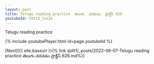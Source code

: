 ```yaml
---
layout: post
title: Telugu reading practice  తెలుగు  చదవడం  ప్రాక్టీస్ 629
youtubeId: VXYJ3_lniZo
---
```

 
 
Telugu reading practice
 
 
 
 
 


{% include youtubePlayer.html id=page.youtubeId %}
 
[Next]({{ site.baseurl }}{% link  split1/_posts/2022-06-07-Telugu reading practice  తెలుగు  చదవడం  ప్రాక్టీస్ 628.md%})
 
